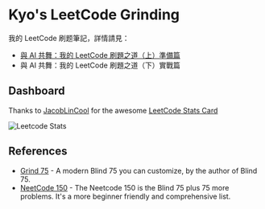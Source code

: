 # Kyo's LeetCode Grinding
我的 LeetCode 刷题筆記，詳情請見：

- [與 AI 共舞：我的 LeetCode 刷題之道（上）準備篇](https://blog.kyomind.tw/grind-leetcode-with-ai-preparation/)
- 與 AI 共舞：我的 LeetCode 刷題之道（下）實戰篇

## Dashboard

Thanks to [JacobLinCool](https://github.com/JacobLinCool) for the awesome [LeetCode Stats Card](https://github.com/JacobLinCool/LeetCode-Stats-Card)

![Leetcode Stats](https://leetcard.jacoblin.cool/kyomind?font=rubik&show_rank=false&ext=activity)


## References
- [Grind 75](https://www.techinterviewhandbook.org/grind75) - A modern Blind 75 you can customize, by the author of Blind 75.
- [NeetCode 150](https://neetcode.io/practice) - The Neetcode 150 is the Blind 75 plus 75 more problems. It's a more beginner friendly and comprehensive list.
